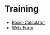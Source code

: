 # Training

* [Basic-Calculator](https://github.com/Parthipan-olt/Training/tree/master/JS)
* [Web-Form](https://github.com/Parthipan-olt/Training/tree/master/JS)